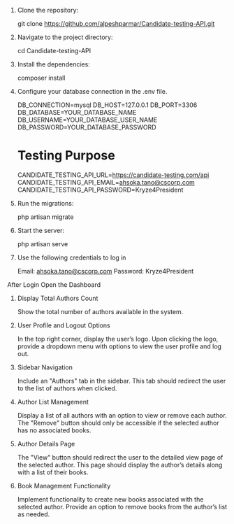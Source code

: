 1. Clone the repository:

   git clone https://github.com/alpeshparmar/Candidate-testing-API.git

2. Navigate to the project directory:

    cd Candidate-testing-API

3. Install the dependencies:

    composer install

4. Configure your database connection in the .env file.

    DB_CONNECTION=mysql
    DB_HOST=127.0.0.1
    DB_PORT=3306
    DB_DATABASE=YOUR_DATABASE_NAME
    DB_USERNAME=YOUR_DATABASE_USER_NAME
    DB_PASSWORD=YOUR_DATABASE_PASSWORD

    # Testing Purpose
    CANDIDATE_TESTING_API_URL=https://candidate-testing.com/api
    CANDIDATE_TESTING_API_EMAIL=ahsoka.tano@cscorp.com
    CANDIDATE_TESTING_API_PASSWORD=Kryze4President

5. Run the migrations:

    php artisan migrate

6. Start the server:

    php artisan serve

7. Use the following credentials to log in

    Email: ahsoka.tano@cscorp.com
    Password: Kryze4President

After Login Open the Dashboard 

1. Display Total Authors Count

    Show the total number of authors available in the system.

2. User Profile and Logout Options

    In the top right corner, display the user’s logo.
    Upon clicking the logo, provide a dropdown menu with options to view the user profile and log out.

3. Sidebar Navigation

    Include an "Authors" tab in the sidebar.
    This tab should redirect the user to the list of authors when clicked.

4. Author List Management

    Display a list of all authors with an option to view or remove each author.
    The "Remove" button should only be accessible if the selected author has no associated books.

5. Author Details Page

    The "View" button should redirect the user to the detailed view page of the selected author.
    This page should display the author’s details along with a list of their books.

6. Book Management Functionality

    Implement functionality to create new books associated with the selected author.
    Provide an option to remove books from the author’s list as needed.



